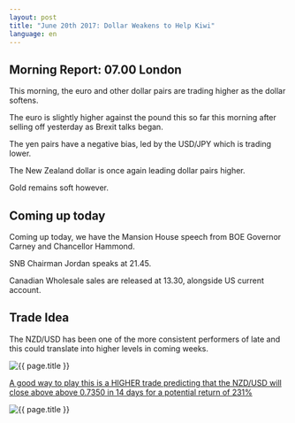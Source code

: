 ```yaml
---
layout: post
title: "June 20th 2017: Dollar Weakens to Help Kiwi"
language: en
---
```

## Morning Report: 07.00 London

This morning, the euro and other dollar pairs are trading higher as the dollar softens.

The euro is slightly higher against the pound this so far this morning after selling off yesterday as Brexit talks began. 

The yen pairs have a negative bias, led by the USD/JPY which is trading lower. 

The New Zealand dollar is once again leading dollar pairs higher. 

Gold remains soft however. 

## Coming up today

Coming up today, we have the Mansion House speech from BOE Governor Carney and Chancellor Hammond. 

SNB Chairman Jordan speaks at 21.45.

Canadian Wholesale sales are released at 13.30, alongside US current account. 

## Trade Idea

The NZD/USD has been one of the more consistent performers of late and this could translate into higher levels in coming weeks.

<img class="post-image" src="{{ site.url }}/images/2017-06-20_07-23-23.jpg" alt="{{ page.title }}" title="{{ page.title }}">

<a href="%LINK%%?currency=GBP&market=forex&underlying=frxNZDUSD&formname=higherlower&duration_amount=14&duration_units=d&amount=10&amount_type=payout&expiry_type=duration&barrier=0.7350" target="_blank">A good way to play this is a HIGHER trade predicting that the NZD/USD will close above above 0.7350 in 14 days for a potential return of 231%</a>

<img class="post-image" src="{{ site.url }}/images/2017-06-20_07-29-46.jpg" alt="{{ page.title }}" title="{{ page.title }}">
